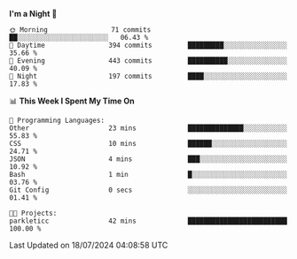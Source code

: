<!--START_SECTION:waka-->
**I'm a Night 🦉** 

```text
🌞 Morning                71 commits          ██░░░░░░░░░░░░░░░░░░░░░░░   06.43 % 
🌆 Daytime                394 commits         █████████░░░░░░░░░░░░░░░░   35.66 % 
🌃 Evening                443 commits         ██████████░░░░░░░░░░░░░░░   40.09 % 
🌙 Night                  197 commits         ████░░░░░░░░░░░░░░░░░░░░░   17.83 % 
```


📊 **This Week I Spent My Time On** 

```text
💬 Programming Languages: 
Other                    23 mins             ██████████████░░░░░░░░░░░   55.83 % 
CSS                      10 mins             ██████░░░░░░░░░░░░░░░░░░░   24.71 % 
JSON                     4 mins              ███░░░░░░░░░░░░░░░░░░░░░░   10.92 % 
Bash                     1 min               █░░░░░░░░░░░░░░░░░░░░░░░░   03.76 % 
Git Config               0 secs              ░░░░░░░░░░░░░░░░░░░░░░░░░   01.41 % 

🐱‍💻 Projects: 
parkleticc               42 mins             █████████████████████████   100.00 % 
```


 Last Updated on 18/07/2024 04:08:58 UTC
<!--END_SECTION:waka-->
